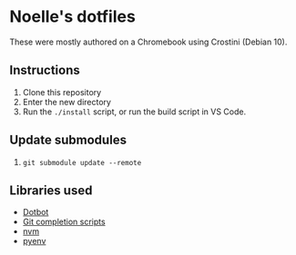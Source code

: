# Noelle's dotfiles

These were mostly authored on a Chromebook using Crostini (Debian 10).

## Instructions

1. Clone this repository
1. Enter the new directory
1. Run the `./install` script, or run the build script in VS Code.

## Update submodules

1. `git submodule update --remote`

## Libraries used

- [Dotbot](https://github.com/anishathalye/dotbot)
- [Git completion scripts](https://github.com/git/git/tree/master/contrib/completion)
- [nvm](https://github.com/nvm-sh/nvm)
- [pyenv](https://github.com/pyenv/pyenv)
